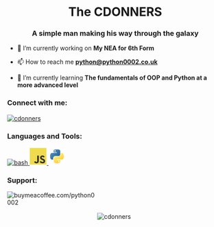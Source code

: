<h1 align="center">The CDONNERS</h1>
<h3 align="center">A simple man making his way through the galaxy</h3>

- 🔭 I’m currently working on **My NEA for 6th Form**

- 📫 How to reach me **python@python0002.co.uk**

- 🌱 I’m currently learning **The fundamentals of OOP and Python at a more advanced level**

<h3 align="left">Connect with me:</h3>
<p align="left">
<a href="https://dev.to/cdonners" target="blank"><img align="center" src="https://raw.githubusercontent.com/rahuldkjain/github-profile-readme-generator/master/src/images/icons/Social/devto.svg" alt="cdonners" height="30" width="40" /></a>
</p>

<h3 align="left">Languages and Tools:</h3>
<p align="left"> <a href="https://www.gnu.org/software/bash/" target="_blank" rel="noreferrer"> <img src="https://www.vectorlogo.zone/logos/gnu_bash/gnu_bash-icon.svg" alt="bash" width="40" height="40"/> </a> <a href="https://developer.mozilla.org/en-US/docs/Web/JavaScript" target="_blank" rel="noreferrer"> <img src="https://raw.githubusercontent.com/devicons/devicon/master/icons/javascript/javascript-original.svg" alt="javascript" width="40" height="40"/> </a> <a href="https://www.python.org" target="_blank" rel="noreferrer"> <img src="https://raw.githubusercontent.com/devicons/devicon/master/icons/python/python-original.svg" alt="python" width="40" height="40"/> </a> </p>

<h3 align="left">Support:</h3>
<p><a href="https://www.buymeacoffee.com/buymeacoffee.com/python0002"> <img align="left" src="https://cdn.buymeacoffee.com/buttons/v2/default-yellow.png" height="50" width="210" alt="buymeacoffee.com/python0002" /></a></p><br><br>

<p><img align="center" src="https://github-readme-stats.vercel.app/api/top-langs?username=cdonners&show_icons=true&locale=en&layout=compact" alt="cdonners" /></p>
